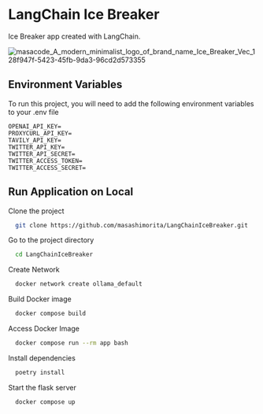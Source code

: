 # LangChain Ice Breaker
Ice Breaker app created with LangChain.

![masacode_A_modern_minimalist_logo_of_brand_name_Ice_Breaker_Vec_128f947f-5423-45fb-9da3-96cd2d573355](https://github.com/user-attachments/assets/cac510d1-eeb6-48a8-8564-52df9027bc64)

## Environment Variables

To run this project, you will need to add the following environment variables to your .env file

```
OPENAI_API_KEY=
PROXYCURL_API_KEY=
TAVILY_API_KEY=
TWITTER_API_KEY=
TWITTER_API_SECRET=
TWITTER_ACCESS_TOKEN=
TWITTER_ACCESS_SECRET=
```

## Run Application on Local

Clone the project

```bash
  git clone https://github.com/masashimorita/LangChainIceBreaker.git
```

Go to the project directory

```bash
  cd LangChainIceBreaker
```

Create Network

```bash
  docker network create ollama_default
```

Build Docker image

```bash
  docker compose build
```

Access Docker Image

```bash
  docker compose run --rm app bash
```

Install dependencies

```bash
  poetry install
```

Start the flask server

```bash
  docker compose up
```
